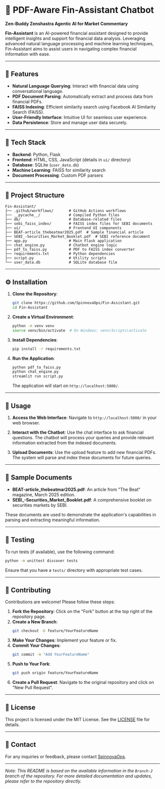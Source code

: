 # 💬 PDF-Aware Fin-Assistant Chatbot

**Zen-Buddy Zenshastra Agentic AI for Market Commentary**

**Fin-Assistant** is an AI-powered financial assistant designed to provide intelligent insights and support for financial data analysis. Leveraging advanced natural language processing and machine learning techniques, Fin-Assistant aims to assist users in navigating complex financial information with ease.

---

## 🚀 Features

- **Natural Language Querying**: Interact with financial data using conversational language.
- **PDF Document Parsing**: Automatically extract and process data from financial PDFs.
- **FAISS Indexing**: Efficient similarity search using Facebook AI Similarity Search (FAISS).
- **User-Friendly Interface**: Intuitive UI for seamless user experience.
- **Data Persistence**: Store and manage user data securely.

---

## 🧰 Tech Stack

- **Backend**: Python, Flask
- **Frontend**: HTML, CSS, JavaScript (details in `ui/` directory)
- **Database**: SQLite (`user_data.db`)
- **Machine Learning**: FAISS for similarity search
- **Document Processing**: Custom PDF parsers

---

## 📂 Project Structure

```
Fin-Assistant/
├── .github/workflows/       # GitHub Actions workflows
├── __pycache__/             # Compiled Python files
├── db/                      # Database-related files
├── sebi_faiss_index/        # FAISS index files for SEBI documents
├── ui/                      # Frontend UI components
├── BEAT-article_thebeatmar2025.pdf  # Sample financial article
├── SEBI_-Securities_Market_Booklet.pdf  # SEBI reference document
├── app.py                   # Main Flask application
├── chat_engine.py           # Chatbot engine logic
├── pdf_to_faiss.py          # PDF to FAISS index converter
├── requirements.txt         # Python dependencies
├── script.py                # Utility scripts
└── user_data.db             # SQLite database file
```

---

## ⚙️ Installation

1. **Clone the Repository**:
   ```bash
   git clone https://github.com/SpinnovaOps/Fin-Assistant.git
   cd Fin-Assistant
   ```

2. **Create a Virtual Environment**:
   ```bash
   python -m venv venv
   source venv/bin/activate  # On Windows: venv\Scripts\activate
   ```

3. **Install Dependencies**:
   ```bash
   pip install -r requirements.txt
   ```

4. **Run the Application**:
   ```bash
   python pdf_to_faiss.py
   python chat_engine.py
   streamlit run script.py
   ```

   The application will start on `http://localhost:5000/`.

---

## 📝 Usage

1. **Access the Web Interface**:
   Navigate to `http://localhost:5000/` in your web browser.

2. **Interact with the Chatbot**:
   Use the chat interface to ask financial questions. The chatbot will process your queries and provide relevant information extracted from the indexed documents.

3. **Upload Documents**:
   Use the upload feature to add new financial PDFs. The system will parse and index these documents for future queries.

---

## 📄 Sample Documents

- **BEAT-article_thebeatmar2025.pdf**: An article from "The Beat" magazine, March 2025 edition.
- **SEBI_-Securities_Market_Booklet.pdf**: A comprehensive booklet on securities markets by SEBI.

These documents are used to demonstrate the application's capabilities in parsing and extracting meaningful information.

---

## 🧪 Testing

To run tests (if available), use the following command:

```bash
python -m unittest discover tests
```

Ensure that you have a `tests/` directory with appropriate test cases.

---

## 🤝 Contributing

Contributions are welcome! Please follow these steps:

1. **Fork the Repository**: Click on the "Fork" button at the top right of the repository page.
2. **Create a New Branch**:
   ```bash
   git checkout -b feature/YourFeatureName
   ```
3. **Make Your Changes**: Implement your feature or fix.
4. **Commit Your Changes**:
   ```bash
   git commit -m "Add YourFeatureName"
   ```
5. **Push to Your Fork**:
   ```bash
   git push origin feature/YourFeatureName
   ```
6. **Create a Pull Request**: Navigate to the original repository and click on "New Pull Request".

---

## 📜 License

This project is licensed under the MIT License. See the [LICENSE](LICENSE) file for details.

---

## 📧 Contact

For any inquiries or feedback, please contact [SpinnovaOps](mailto:spinnovaops@example.com).

---

*Note: This README is based on the available information in the `Branch-2` branch of the repository. For more detailed documentation and updates, please refer to the repository directly.*




